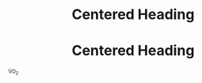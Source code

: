 <h1 align="center">Centered Heading</h1>
<h1 align="center">Centered Heading</h1>

<p style="font-size: 75%;"> V&#x0307;O<sub>2</sub></p>


